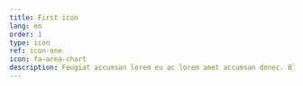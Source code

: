 ```yaml
---
title: First icon
lang: en
order: 1
type: icon
ref: icon-one
icon: fa-area-chart
description: Feugiat accumsan lorem eu ac lorem amet accumsan donec. Blandit orci porttitor.
---
```

